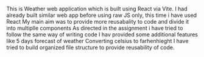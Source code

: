  This is Weather web application which is built using React via Vite. 
 I had already built similar web app before using raw JS only, this time i have used React
 My main aim was to provide more reusabality to code and divide it into multiplle components
 As directed in the assignment i have tried to follow the same way of writing code
 I hav provided some additional features like
 5 days forecast of weather
 Converting celsius to farhenhieght
I have tried to build organized file structure to provide reusability of code.
